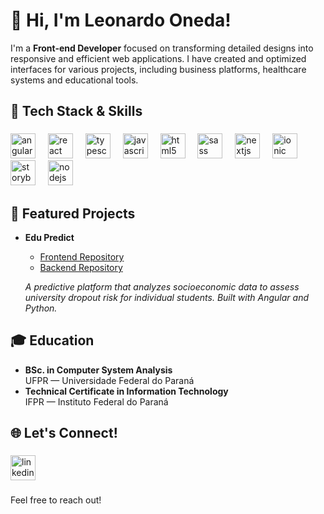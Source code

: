 # 👋 Hi, I'm Leonardo Oneda!

I'm a **Front-end Developer** focused on transforming detailed designs into responsive and efficient web applications. I have created and optimized interfaces for various projects, including business
platforms, healthcare systems and educational tools.

## 🚀 Tech Stack & Skills
###
<div align="left">
  <a href="https://angular.io/" target="_blank" style="text-decoration: none;">
    <img src="https://cdn.jsdelivr.net/gh/devicons/devicon/icons/angularjs/angularjs-original.svg" height="40" alt="angularjs logo"  />
  </a>
  <img width="12" />
  <a href="https://react.dev/" target="_blank" style="text-decoration: none;">
    <img src="https://cdn.jsdelivr.net/gh/devicons/devicon/icons/react/react-original.svg" height="40" alt="react logo"  />
  </a>
  <img width="12" />
  <a href="https://www.typescriptlang.org/" target="_blank" style="text-decoration: none;">
    <img src="https://cdn.jsdelivr.net/gh/devicons/devicon/icons/typescript/typescript-original.svg" height="40" alt="typescript logo"  />
  </a>
  <img width="12" />
  <a href="https://developer.mozilla.org/en-US/docs/Web/JavaScript" target="_blank" style="text-decoration: none;">
    <img src="https://cdn.jsdelivr.net/gh/devicons/devicon/icons/javascript/javascript-original.svg" height="40" alt="javascript logo"  />
  </a>
  <img width="12" />
  <a href="https://developer.mozilla.org/en-US/docs/Web/HTML" target="_blank" style="text-decoration: none;">
    <img src="https://cdn.jsdelivr.net/gh/devicons/devicon/icons/html5/html5-original.svg" height="40" alt="html5 logo"  />
  </a>
  <img width="12" />
  <a href="https://sass-lang.com/" target="_blank" style="text-decoration: none;">
    <img src="https://cdn.jsdelivr.net/gh/devicons/devicon/icons/sass/sass-original.svg" height="40" alt="sass logo"  />
  </a>
  <img width="12" />
  <a href="https://nextjs.org/" target="_blank" style="text-decoration: none;">
    <img src="https://cdn.jsdelivr.net/gh/devicons/devicon/icons/nextjs/nextjs-original.svg" height="40" alt="nextjs logo"  />
  </a>
  <img width="12" />
  <a href="https://ionicframework.com/" target="_blank" style="text-decoration: none;">
    <img src="https://cdn.jsdelivr.net/gh/devicons/devicon/icons/ionic/ionic-original.svg" height="40" alt="ionic logo"  />
  </a>
  <img width="12" />
  <a href="https://storybook.js.org/" target="_blank" style="text-decoration: none;">
    <img src="https://cdn.jsdelivr.net/gh/devicons/devicon/icons/storybook/storybook-original.svg" height="40" alt="storybook logo"  />
  </a>
  <img width="12" />
  <a href="https://nodejs.org/" target="_blank" style="text-decoration: none;">
    <img src="https://cdn.jsdelivr.net/gh/devicons/devicon/icons/nodejs/nodejs-original.svg" height="40" alt="nodejs logo"  />
  </a>
</div>

###

## 🌟 Featured Projects

- **Edu Predict**
  - [Frontend Repository](https://github.com/Leeo17/edu-predict-front)
  - [Backend Repository](https://github.com/Leeo17/edu-predict-api)

  *A predictive platform that analyzes socioeconomic data to assess university dropout risk for individual students. Built with Angular and Python.*

## 🎓 Education

- **BSc. in Computer System Analysis**  
  UFPR — Universidade Federal do Paraná
- **Technical Certificate in Information Technology**  
  IFPR — Instituto Federal do Paraná

## 🌐 Let's Connect!
###

<div align="left">
  <a href="https://www.linkedin.com/in/leonardo-da-silva-oneda-3518261a3/">
    <img src="https://cdn.jsdelivr.net/gh/devicons/devicon/icons/linkedin/linkedin-original.svg" height="40" alt="linkedin logo"  />
  </a>
</div>

###

Feel free to reach out!
